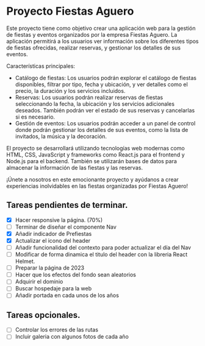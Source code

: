 # Proyecto Fiestas Aguero

Este proyecto tiene como objetivo crear una aplicación web para la gestión de fiestas y eventos organizados por la empresa Fiestas Aguero. La aplicación permitirá a los usuarios ver información sobre los diferentes tipos de fiestas ofrecidas, realizar reservas, y gestionar los detalles de sus eventos.

Características principales:
- Catálogo de fiestas: Los usuarios podrán explorar el catálogo de fiestas disponibles, filtrar por tipo, fecha y ubicación, y ver detalles como el precio, la duración y los servicios incluidos.
- Reservas: Los usuarios podrán realizar reservas de fiestas seleccionando la fecha, la ubicación y los servicios adicionales deseados. También podrán ver el estado de sus reservas y cancelarlas si es necesario.
- Gestión de eventos: Los usuarios podrán acceder a un panel de control donde podrán gestionar los detalles de sus eventos, como la lista de invitados, la música y la decoración.

El proyecto se desarrollará utilizando tecnologías web modernas como HTML, CSS, JavaScript y frameworks como React.js para el frontend y Node.js para el backend. También se utilizarán bases de datos para almacenar la información de las fiestas y las reservas.

¡Únete a nosotros en este emocionante proyecto y ayúdanos a crear experiencias inolvidables en las fiestas organizadas por Fiestas Aguero!

## Tareas pendientes de terminar.

- [X] Hacer responsive la página. (70%)
- [ ] Terminar de diseñar el componente Nav
- [X] Añadir indicador de Prefiestas
- [X] Actualizar el icono del header
- [ ] Añadir funcionalidad del contexto para poder actualizar el día del Nav
- [ ] Modificar de forma dinamica el titulo del header con la libreria React Helmet.
- [ ] Preparar la página de 2023
- [ ] Hacer que los efectos del fondo sean aleatorios
- [ ] Adquirir el dominio
- [ ] Buscar hospedaje para la web
- [ ] Añadir portada en cada unos de los años

## Tareas opcionales.

- [ ] Controlar los errores de las rutas
- [ ] Incluir galeria con algunos fotos de cada año
